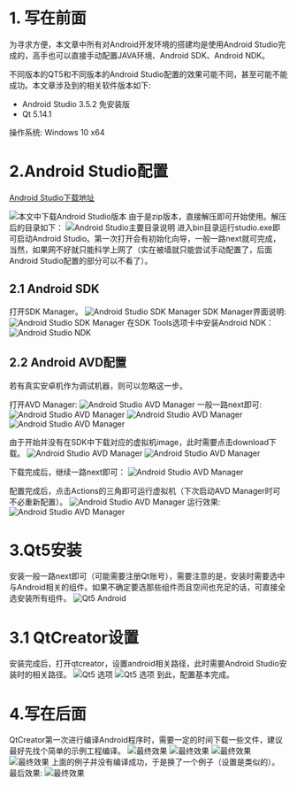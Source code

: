 # 1. 写在前面

为寻求方便，本文章中所有对Android开发环境的搭建均是使用Android Studio完成的，高手也可以直接手动配置JAVA环境、Android SDK、Android NDK。

不同版本的QT5和不同版本的Android Studio配置的效果可能不同，甚至可能不能成功。本文章涉及到的相关软件版本如下:
- Android Studio 3.5.2 免安装版
- Qt 5.14.1

操作系统: Windows 10 x64

# 2.Android Studio配置

[Android Studio下载地址](http://www.android-studio.org/)

![本文中下载Android Studio版本](2-1.png)
由于是zip版本，直接解压即可开始使用。解压后的目录如下：
![Android Studio主要目录说明](2-2.png)
进入bin目录运行studio.exe即可启动Android Studio。第一次打开会有初始化向导，一般一路next就可完成，当然，如果网不好就只能科学上网了（实在被墙就只能尝试手动配置了，后面Android Studio配置的部分可以不看了）。

## 2.1 Android SDK
打开SDK Manager。
![Android Studio SDK Manager](2.1-1.png)
SDK Manager界面说明:
![Android Studio SDK Manager](2.1-2.png)
在SDK Tools选项卡中安装Android NDK：
![Android Studio NDK](2.1-3.png)

## 2.2 Android AVD配置

若有真实安卓机作为调试机器，则可以忽略这一步。

打开AVD Manager:
![Android Studio AVD Manager](2.2-1.png)
一般一路next即可:
![Android Studio AVD Manager](2.2-2.png)
![Android Studio AVD Manager](2.2-3.png)
![Android Studio AVD Manager](2.2-4.png)

由于开始并没有在SDK中下载对应的虚拟机image，此时需要点击download下载。
![Android Studio AVD Manager](2.2-5.png)
![Android Studio AVD Manager](2.2-6.png)

下载完成后，继续一路next即可：
![Android Studio AVD Manager](2.2-7.png)

配置完成后，点击Actions的三角即可运行虚拟机（下次启动AVD Manager时可不必重新配置）。
![Android Studio AVD Manager](2.2-8.png)
运行效果:
![Android Studio AVD Manager](2.2-9.png)

# 3.Qt5安装
安装一般一路next即可（可能需要注册Qt账号），需要注意的是，安装时需要选中与Android相关的组件。如果不确定要选那些组件而且空间也充足的话，可直接全选安装所有组件。
![Qt5 Android](3-1.png)

# 3.1 QtCreator设置

安装完成后，打开qtcreator，设置android相关路径，此时需要Android Studio安装时的相关路径。
![Qt5 选项](3.1-1.png)
![Qt5 选项](3.1-2.png)
到此，配置基本完成。

# 4.写在后面

QtCreator第一次进行编译Android程序时，需要一定的时间下载一些文件，建议最好先找个简单的示例工程编译。
![最终效果](4-1.png)
![最终效果](4-2.png)
![最终效果](4-3.png)
![最终效果](4-4.png)
上面的例子并没有编译成功，于是换了一个例子（设置是类似的）。
最后效果:
![最终效果](4-5.png)
